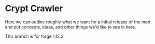 # Crypt Crawler
Here we can outline roughly what we want for a initial release of the mod and put concepts, ideas, and other things we'd like to see in here.

This branch is for forge 1.12.2